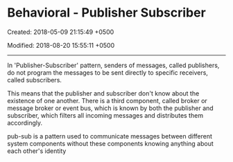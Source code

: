 # Behavioral - Publisher Subscriber

Created: 2018-05-09 21:15:49 +0500

Modified: 2018-08-20 15:55:11 +0500

---

In 'Publisher-Subscriber' pattern, senders of messages, called publishers, do not program the messages to be sent directly to specific receivers, called subscribers.



This means that the publisher and subscriber don't know about the existence of one another. There is a third component, called broker or message broker or event bus, which is known by both the publisher and subscriber, which filters all incoming messages and distributes them accordingly.



pub-sub is a pattern used to communicate messages between different system components without these components knowing anything about each other's identity
